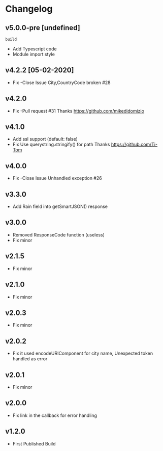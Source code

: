 # Changelog

<!-- ## Unreleased -->
<!-- Add new, unreleased items here. -->
## v5.0.0-pre [undefined]
`build`
  - Add Typescript code 
  - Module import style 

## v4.2.2 [05-02-2020]
  - Fix -Close Issue City,CountryCode broken #28

## v4.2.0
  - Fix -Pull request #31 Thanks https://github.com/mikedidomizio

## v4.1.0 
  - Add ssl support (default: false)
  - Fix Use querystring.stringify() for path Thanks https://github.com/Ti-Tom

## v4.0.0
  - Fix -Close Issue Unhandled exception #26

## v3.3.0
  - Add Rain field into getSmartJSON() response

## v3.0.0 
  - Removed ResponseCode function (useless)
  - Fix minor 

## v2.1.5
  - Fix minor

## v2.1.0
  - Fix minor

## v2.0.3
  - Fix minor

## v2.0.2
  - Fix it used encodeURIComponent for city name, Unexpected token handled as error

## v2.0.1
  - Fix minor

## v2.0.0
  - Fix link in the callback for error handling 

## v1.2.0
  - First Published Build 